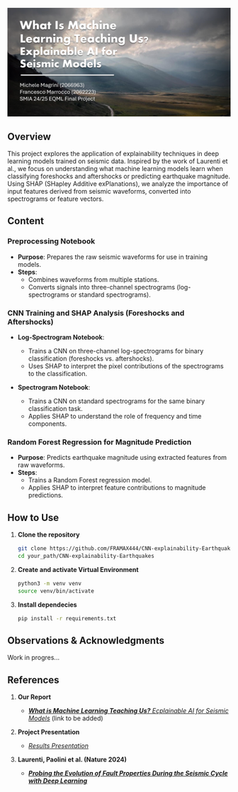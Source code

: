 ![background](media\BG.png)

## Overview  
This project explores the application of explainability techniques in deep learning models trained on seismic data. Inspired by the work of Laurenti et al., we focus on understanding what machine learning models learn when classifying foreshocks and aftershocks or predicting earthquake magnitude. Using SHAP (SHapley Additive exPlanations), we analyze the importance of input features derived from seismic waveforms, converted into spectrograms or feature vectors.  

## Content  

### Preprocessing Notebook  
- **Purpose**: Prepares the raw seismic waveforms for use in training models.  
- **Steps**:  
  - Combines waveforms from multiple stations.  
  - Converts signals into three-channel spectrograms (log-spectrograms or standard spectrograms).  

### CNN Training and SHAP Analysis (Foreshocks and Aftershocks)  
- **Log-Spectrogram Notebook**:  
  - Trains a CNN on three-channel log-spectrograms for binary classification (foreshocks vs. aftershocks).  
  - Uses SHAP to interpret the pixel contributions of the spectrograms to the classification.  

- **Spectrogram Notebook**:  
  - Trains a CNN on standard spectrograms for the same binary classification task.  
  - Applies SHAP to understand the role of frequency and time components.  

### Random Forest Regression for Magnitude Prediction  
- **Purpose**: Predicts earthquake magnitude using extracted features from raw waveforms.  
- **Steps**:  
  - Trains a Random Forest regression model.  
  - Applies SHAP to interpret feature contributions to magnitude predictions.  

## How to Use  

1. **Clone the repository**  
   ```bash  
   git clone https://github.com/FRAMAX444/CNN-explainability-Earthquakes
   cd your_path/CNN-explainability-Earthquakes  
   ```

3. **Create and activate Virtual Environment**
    ```bash  
    python3 -m venv venv
    source venv/bin/activate
   ```

2. **Install dependecies**
    ```bash 
    pip install -r requirements.txt  
    ```

## Observations & Acknowledgments
Work in progres...

## References  

1. **Our Report**  
   - [***What is Machine Learning Teaching Us?** Ecplainable AI for Seismic Models*](#) (link to be added)  

2. **Project Presentation**  
   - [*Results Presentation*](media\Presentation.pdf)

3. **Laurenti, Paolini et al. (Nature 2024)**  
   - [***Probing the Evolution of Fault Properties During the Seismic Cycle with Deep Learning***](https://www.nature.com/articles/s41467-024-54153-w)


